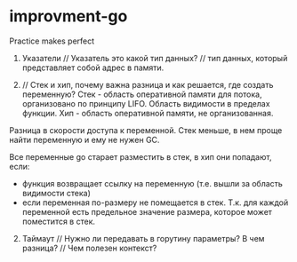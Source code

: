 # improvment-go
Practice makes perfect

1. Указатели
   // Указатель это какой тип данных?
   // тип данных, который представляет собой адрес в памяти.
   
2. // Стек и хип, почему важна разница и как решается, где создать переменную?
Стек - область оперативной памяти для потока, организовано по принципу LIFO. Область видимости в пределах функции.
Хип - область оперативной памяти, не организованная.

Разница в скорости доступа к переменной. 
Стек меньше, в нем проще найти переменную и ему не нужен GC.

Все переменные go старает разместить в стек, 
в хип они попадают, если:
- функция возвращает ссылку на переменную (т.е. вышли за область видимости стека) 
- если переменная по-размеру не помещается в стек. 
Т.к. для каждой переменной есть предельное значение размера, которое может поместится в стек.

2. Таймаут
// Нужно ли передавать в горутину параметры? В чем разница?
// Чем полезен контекст?
